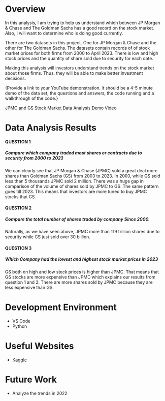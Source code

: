 # Overview

In this analysis, I am trying to help us understand which between JP Morgan & Chase and The Goldman Sachs has a good record on the stock market. Also, I will want to determine who is doing good currently.   

There are two datasets in this project. One for JP Morgan & Chase and the other for The Goldman Sachs. The datasets contain records of of stock market prices for both firms from 2000 to April 2023. There is low and high stock prices and the quantity of share sold due to security for each date.

Making this analysis will investors understand trends on the stock market about those firms. Thus, they will be able to make better investment decisions. 

{Provide a link to your YouTube demonstration.  It should be a 4-5 minute demo of the data set, the questions and answers, the code running and a walkthrough of the code.}

[JPMC and GS Stock Market Data Analysis Demo Video](https://youtu.be/ZIJSXKxJXk4)

# Data Analysis Results

#### QUESTION 1
##### Compare which company traded most shares or contracts due to security from 2000 to 2023

We can clearly see that JP Morgan & Chase (JPMC) sold a great deal more shares than Goldman Sachs (GS) from 2000 to 2023. In 2000, while GS sold less than 5 thousands JPMC sold 2 million. There was a huge gap in comparison of the volume of shares sold by JPMC to GS. The same pattern goes till 2023. This means that investors are more tuned to buy JPMC stocks that GS.

#### QUESTION 2
##### Compare the total number of shares traded by company Since 2000.

Naturally, as we have seen above, JPMC more than 119 trillion shares due to security while GS just sold over 30 billion.

#### QUESTION 3
##### Which Company had the lowest and highest stock market prices in 2023

GS both on high and low stock prices is higher than JPMC. That means that GS stocks are more expensive than JPMC which explains our results from question 1 and 2. There are more shares sold by JPMC because they are less expensive than GS.

# Development Environment

* VS Code
* Python

# Useful Websites

* [Kaggle](https://www.kaggle.com/datasets/kapturovalexander/goldman-sachs-and-jpmorgan-chase-share-prices?select=JPMorgan+Chase.csv)

# Future Work

* Analyze the trends in 2022
